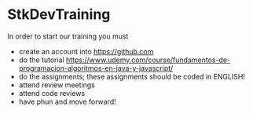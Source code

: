 # StkDevTraining

In order to start our training you must
 - create an account into https://github.com
 - do the tutorial https://www.udemy.com/course/fundamentos-de-programacion-algoritmos-en-java-y-javascript/
 - do the assignments; these assignments should be coded in ENGLISH!
 - attend review meetings
 - attend code reviews
 - have phun and move forward!
